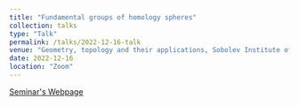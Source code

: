 ```yaml
---
title: "Fundamental groups of homology spheres"
collection: talks
type: "Talk"
permalink: /talks/2022-12-16-talk
venue: "Geometry, topology and their applications, Sobolev Institute of Mathematics"
date: 2022-12-16
location: "Zoom"
---
```


[Seminar's Webpage](http://www.math.nsc.ru/seminars/gtp)
